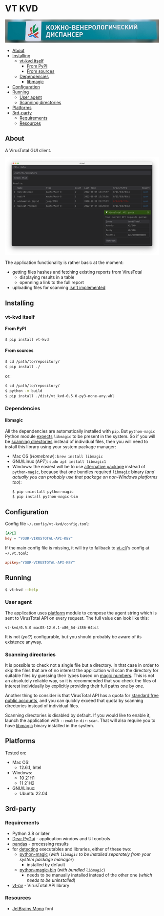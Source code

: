 # VT KVD

![Кожно-венерологический диспансер, вывеска](https://raw.githubusercontent.com/retifrav/vt-kvd/master/misc/kvd.jpg "Кожно-венерологический диспансер")

<!-- MarkdownTOC -->

- [About](#about)
- [Installing](#installing)
    - [vt-kvd itself](#vt-kvd-itself)
        - [From PyPI](#from-pypi)
        - [From sources](#from-sources)
    - [Dependencies](#dependencies)
        - [libmagic](#libmagic)
- [Configuration](#configuration)
- [Running](#running)
    - [User agent](#user-agent)
    - [Scanning directories](#scanning-directories)
- [Platforms](#platforms)
- [3rd-party](#3rd-party)
    - [Requirements](#requirements)
    - [Resources](#resources)

<!-- /MarkdownTOC -->

## About

A VirusTotal GUI client.

![vt-kvd application window](https://raw.githubusercontent.com/retifrav/vt-kvd/master/misc/screenshot-main-macos.png "vt-kvd")

The application functionality is rather basic at the moment:

- getting files hashes and fetching existing reports from VirusTotal
    + displaying results in a table
    + openning a link to the full report
- uploading files for scanning <u>isn't implemented</u>

## Installing

### vt-kvd itself

#### From PyPI

``` sh
$ pip install vt-kvd
```

#### From sources

``` sh
$ cd /path/to/repository/
$ pip install ./
```

or:

``` sh
$ cd /path/to/repository/
$ python -m build
$ pip install ./dist/vt_kvd-0.5.0-py3-none-any.whl
```

### Dependencies

#### libmagic

All the dependencies are automatically installed with `pip`. But `python-magic` Python module [expects](https://github.com/ahupp/python-magic#installation) `libmagic` to be present in the system. So if you will be [scanning directories](#scanning-directories) instead of individual files, then you will need to install this library using your system package manager:

- Mac OS (*Homebrew*): `brew install libmagic`
- GNU/Linux (*APT*): `sudo apt install libmagic1`
- Windows: the easiest will be to use [alternative package](https://github.com/julian-r/python-magic) instead of `python-magic`, because that one bundles required `libmagic` binary (*and actually you can probably use that package on non-Windows platforms too*):
  ``` sh
  $ pip uninstall python-magic
  $ pip install python-magic-bin
  ```

## Configuration

Config file `~/.config/vt-kvd/config.toml`:

``` toml
[API]
key = "YOUR-VIRUSTOTAL-API-KEY"
```

If the main config file is missing, it will try to fallback to [vt-cli](https://github.com/VirusTotal/vt-cli)'s config at `~/.vt.toml`:

``` toml
apikey="YOUR-VIRUSTOTAL-API-KEY"
```

## Running

``` sh
$ vt-kvd --help
```

### User agent

The application uses [platform](https://docs.python.org/3/library/platform.html) module to compose the agent string which is sent to VirusTotal API on every request. The full value can look like this:

```
vt-kvd/0.5.0 macOS-12.6.1-x86_64-i386-64bit
```

It is not (*yet?*) configurable, but you should probably be aware of its existence anyway.

### Scanning directories

It is possible to check not a single file but a directory. In that case in order to skip the files that are of no interest the application will scan the directory for suitable files by guessing their types based on [magic numbers](https://en.wikipedia.org/wiki/List_of_file_signatures). This is not an absolutely reliable way, so it is recommended that you check the files of interest individually by explicitly providing their full paths one by one.

Another thing to consider is that VirusTotal API has a quota for [standard free public accounts](https://www.virustotal.com/gui/my-apikey), and you can quickly exceed that quota by scanning directories instead of individual files.

Scanning directories is disabled by default. If you would like to enable it, launch the application with `--enable-dir-scan`. That will also require you to have [libmagic](#libmagic) binary installed in the system.

## Platforms

Tested on:

- Mac OS:
    + 12.6.1, Intel
- Windows:
    + 10 21H1
    + 11 21H2
- GNU/Linux:
    + Ubuntu 22.04

## 3rd-party

### Requirements

- Python 3.8 or later
- [Dear PyGui](https://pypi.org/project/dearpygui/) - application window and UI controls
- [pandas](https://pypi.org/project/pandas/) - processing results
- for [detecting](#scanning-directories) executables and libraries, either of these two:
    + [python-magic](https://github.com/ahupp/python-magic) (*with `libmagic` to be installed separately from your system package manager*)
        * installed by default
    + [python-magic-bin](https://github.com/julian-r/python-magic) (*with bundled `libmagic`*)
        * needs to be manually installed instead of the other one (*which needs to be uninstalled*)
- [vt-py](https://github.com/VirusTotal/vt-py) - VirusTotal API library

### Resources

- [JetBrains Mono](https://www.jetbrains.com/lp/mono/) font

